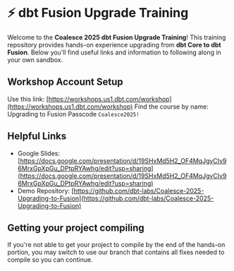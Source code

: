 # ⚡ dbt Fusion Upgrade Training

Welcome to the **Coalesce 2025 dbt Fusion Upgrade Training**! This training repository provides hands-on experience upgrading from **dbt Core to dbt Fusion**. Below you'll find useful links and information to following along in your own sandbox.

## Workshop Account Setup

Use this link: [https://workshops.us1.dbt.com/workshop](https://workshops.us1.dbt.com/workshop)
Find the course by name: Upgrading to Fusion
Passcode `Coalesce2025!`

## Helpful Links

- Google Slides: [https://docs.google.com/presentation/d/19SHxMd5H2_OF4MqJgyCIv96MrxGpXpGu_DPtpRYAwhg/edit?usp=sharing](https://docs.google.com/presentation/d/19SHxMd5H2_OF4MqJgyCIv96MrxGpXpGu_DPtpRYAwhg/edit?usp=sharing)
- Demo Repository: [https://github.com/dbt-labs/Coalesce-2025-Upgrading-to-Fusion](https://github.com/dbt-labs/Coalesce-2025-Upgrading-to-Fusion)


## Getting your project compiling

If you're not able to get your project to compile by the end of the hands-on portion, you may switch to use our branch that contains all fixes needed to compile so you can continue.
